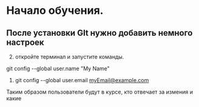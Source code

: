 # Начало обучения.

## После установки GIt нужно добавить немного настроек

2. откройте терминал и запустите команды.

git config --global user.name "My Name"

1. git config --global user.email myEmail@example.com

Таким образом пользователи будут в курсе, кто отвечает за измения и какие